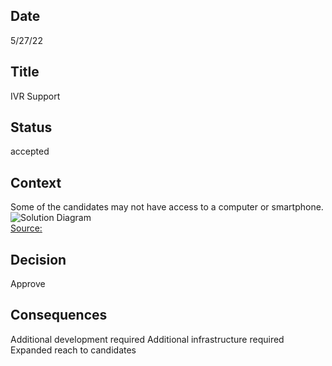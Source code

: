 ## Date
5/27/22 

## Title
IVR Support

## Status
accepted

## Context 
Some of the candidates may not have access to a computer or smartphone.<BR>
![Solution Diagram](/assets/images/DiversityCyberCouncil-Smartphone-Usage.jpeg)<BR>
[Source:](https://www.pewresearch.org/fact-tank/2021/06/22/digital-divide-persists-even-as-americans-with-lower-incomes-make-gains-in-tech-adoption/)

## Decision
Approve

## Consequences
Additional development required
Additional infrastructure required
Expanded reach to candidates

